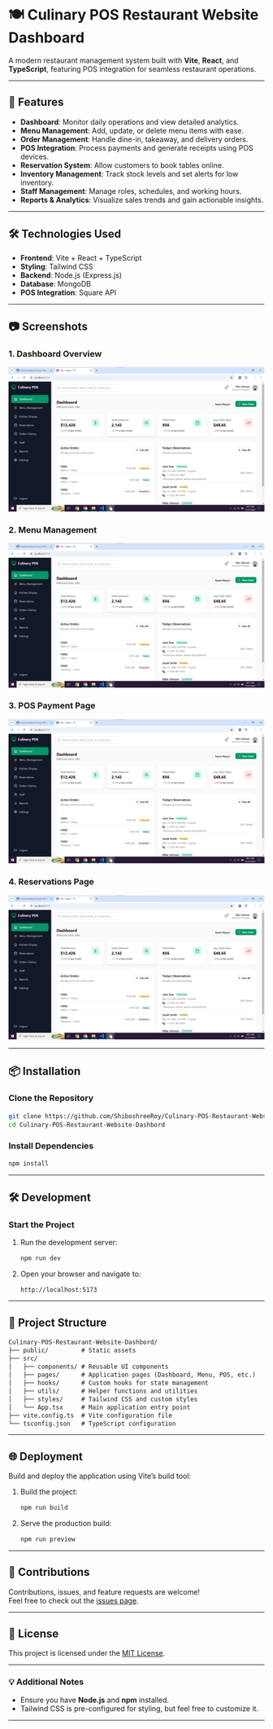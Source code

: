 

# 🍽️ Culinary POS Restaurant Website Dashboard

A modern restaurant management system built with **Vite**, **React**, and **TypeScript**, featuring POS integration for seamless restaurant operations.

---

## 🚀 Features

- **Dashboard**: Monitor daily operations and view detailed analytics.
- **Menu Management**: Add, update, or delete menu items with ease.
- **Order Management**: Handle dine-in, takeaway, and delivery orders.
- **POS Integration**: Process payments and generate receipts using POS devices.
- **Reservation System**: Allow customers to book tables online.
- **Inventory Management**: Track stock levels and set alerts for low inventory.
- **Staff Management**: Manage roles, schedules, and working hours.
- **Reports & Analytics**: Visualize sales trends and gain actionable insights.

---

## 🛠️ Technologies Used

- **Frontend**: Vite + React + TypeScript
- **Styling**: Tailwind CSS
- **Backend**: Node.js (Express.js)
- **Database**: MongoDB
- **POS Integration**: Square API

---

## 📷 Screenshots

### 1. **Dashboard Overview**
![Dashboard Screenshot](src/components/Db/image.png)

### 2. **Menu Management**
![Menu Screenshot](src/components/Db/image.png)

### 3. **POS Payment Page**
![POS Screenshot](src/components/Db/image.png)

### 4. **Reservations Page**
![Reservations Screenshot](src/components/Db/image.png)

---

## 📦 Installation

### Clone the Repository
```bash
git clone https://github.com/ShiboshreeRoy/Culinary-POS-Restaurant-Website-Dashbord.git
cd Culinary-POS-Restaurant-Website-Dashbord
```

### Install Dependencies
```bash
npm install
```

---

## 🛠️ Development

### Start the Project
1. Run the development server:
   ```bash
   npm run dev
   ```
2. Open your browser and navigate to:
   ```
   http://localhost:5173
   ```

---

## 🌟 Project Structure

```plaintext
Culinary-POS-Restaurant-Website-Dashbord/
├── public/         # Static assets
├── src/
│   ├── components/ # Reusable UI components
│   ├── pages/      # Application pages (Dashboard, Menu, POS, etc.)
│   ├── hooks/      # Custom hooks for state management
│   ├── utils/      # Helper functions and utilities
│   ├── styles/     # Tailwind CSS and custom styles
│   └── App.tsx     # Main application entry point
├── vite.config.ts  # Vite configuration file
└── tsconfig.json   # TypeScript configuration
```

---

## 🌐 Deployment

Build and deploy the application using Vite’s build tool:
1. Build the project:
   ```bash
   npm run build
   ```
2. Serve the production build:
   ```bash
   npm run preview
   ```

---

## 🤝 Contributions

Contributions, issues, and feature requests are welcome!  
Feel free to check out the [issues page](https://github.com/ShiboshreeRoy/Culinary-POS-Restaurant-Website-Dashbord/issues).

---

## 📄 License

This project is licensed under the [MIT License](LICENSE).

---

### 💡 Additional Notes

- Ensure you have **Node.js** and **npm** installed.
- Tailwind CSS is pre-configured for styling, but feel free to customize it.

---

